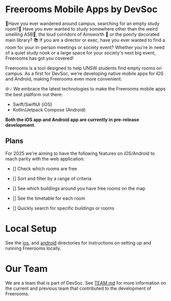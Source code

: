 # Freerooms Mobile Apps by DevSoc

🥾Have you ever wandered around campus, searching for an empty study room?🚪 Have you ever wanted to study somewhere other than the weird smelling ASB🏢, the loud corridors of Ainsworth 🏦 or the poorly decorated main library? 📚 If you are a director or exec, have you ever wanted to find a room for your in-person meetings or society event? Whether you're in need of a quiet study nook or a large space for your society's next big event, Freerooms has got you covered!

Freerooms is a tool designed to help UNSW students find empty rooms on campus. As a first for DevSoc, we're developing native mobile apps for iOS and Android, making Freerooms even more convenient.

🌐💡 We embrace the latest technologies to make the Freerooms mobile apps the best platform out there:
- Swift/SwiftUI (iOS)
- Kotlin/Jetpack Compose (Android)

**Both the iOS app and Android app are currently in pre-release development.**

## Plans

For 2025 we're aiming to have the following features on iOS/Android to reach parity with the web application:

- [] Check which rooms are free

- [] Sort and filter by a range of criteria

- [] See which buildings around you have free rooms on the map

- [] See the timetable for each room

- [] Quickly search for specific buildings or rooms


# Local Setup

See the [ios](ios), and [android](android) directories for instructions on setting up and running Freerooms locally.

# Our Team

We are a team that is part of DevSoc. See [TEAM.md](./TEAM.md) for more information on the current and previous team that contributed to the development of Freerooms.
